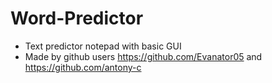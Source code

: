 # Word-Predictor
- Text predictor notepad with basic GUI
- Made by github users https://github.com/Evanator05 and https://github.com/antony-c
